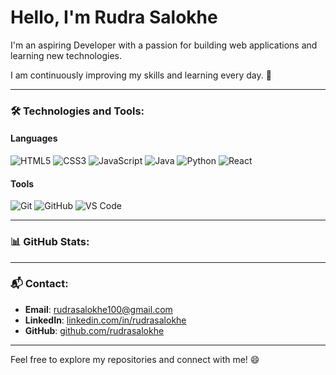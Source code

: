 # Hello, I'm Rudra Salokhe 

I'm an aspiring Developer with a passion for building web applications and learning new technologies.

I am continuously improving my skills and learning every day. 🚀

---

### 🛠 Technologies and Tools:

#### **Languages**
![HTML5](https://img.shields.io/badge/HTML5-E34F26?style=flat&logo=html5&logoColor=white)
![CSS3](https://img.shields.io/badge/CSS3-1572B6?style=flat&logo=css3&logoColor=white)
![JavaScript](https://img.shields.io/badge/JavaScript-F7DF1E?style=flat&logo=javascript&logoColor=black)
![Java](https://img.shields.io/badge/Java-007396?style=flat&logo=java&logoColor=white)
![Python](https://img.shields.io/badge/Python-3776AB?style=flat&logo=python&logoColor=white)
![React](https://img.shields.io/badge/React-20232A?style=flat&logo=react&logoColor=61DAFB)

#### **Tools**
![Git](https://img.shields.io/badge/Git-F05032?style=flat&logo=git&logoColor=white)
![GitHub](https://img.shields.io/badge/GitHub-181717?style=flat&logo=github&logoColor=white)
![VS Code](https://img.shields.io/badge/VS%20Code-0078D4?style=flat&logo=visual-studio-code&logoColor=white)

---

### 📊 GitHub Stats:



---

### 📬 Contact:
- **Email**: [rudrasalokhe100@gmail.com](mailto:rudrasalokhe100@gmail.com)
- **LinkedIn**: [linkedin.com/in/rudrasalokhe](https://www.linkedin.com/in/rudra-salokhe-12196b250/)
- **GitHub**: [github.com/rudrasalokhe](https://github.com/rudrasalokhe)

---

Feel free to explore my repositories and connect with me! 😄
